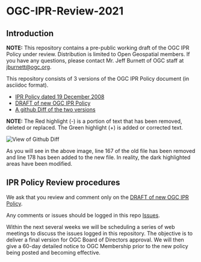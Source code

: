# OGC-IPR-Review-2021


## Introduction

**NOTE:** This repository contains a pre-public working draft of the OGC IPR Policy under review. Distribution is limited to Open Geospatial members. If you have any questions, please contact Mr. Jeff Burnett of OGC staff at jburnett@ogc.org.

This repository consists of 3 versions of the OGC IPR Policy document (in asciidoc format).

* [IPR Policy dated 19 December 2008](https://github.com/opengeospatial/OGC-IPR-Review-2021/blob/main/ogc_ipr_policy_old.adoc)
* [DRAFT of new OGC IPR Policy](https://github.com/opengeospatial/OGC-IPR-Review-2021/blob/main/ogc_ipr_policy_new.adoc)
* [A github Diff of the two versions](https://github.com/opengeospatial/OGC-IPR-Review-2021/commit/2a18c73273d91160ea2f0e598d63ef3185081845)

**NOTE:** The Red highlight (-) is a portion of text that has been removed, deleted or replaced.  The Green highlight (+) is added or corrected text.

![View of Github Diff](https://github.com/opengeospatial/OGC-IPR-Review-2021/blob/main/resources/Screen%20Shot%202021-06-25%20at%201.18.28%20PM.png)

As you will see in the above image, line 167 of the old file has been removed and line 178 has been added to the new file.  In reality, the dark highlighted areas have been modified. 

## IPR Policy Review procedures

We ask that you review and comment only on the [DRAFT of new OGC IPR Policy](https://github.com/opengeospatial/OGC-IPR-Review-2021/blob/main/ogc_ipr_policy_new.adoc).

Any comments or issues should be logged in this repo [Issues](https://github.com/opengeospatial/OGC-IPR-Review-2021/issues).

Within the next several weeks we will be scheduling a series of web meetings to discuss the issues logged in this repository.  The objective is to deliver a final version for OGC Board of Directors approval.  We will then give a 60-day detailed notice to OGC Membership prior to the new policy being posted and becoming effective. 

